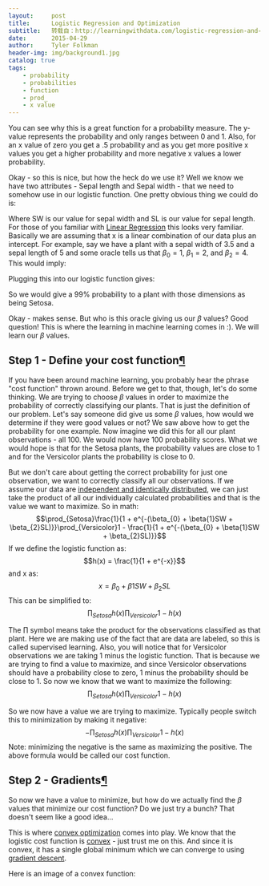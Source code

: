 ```yaml
---
layout:     post
title:      Logistic Regression and Optimization
subtitle:   转载自：http://learningwithdata.com/logistic-regression-and-optimization.html
date:       2015-04-29
author:     Tyler Folkman
header-img: img/background1.jpg
catalog: true
tags:
    - probability
    - probabilities
    - function
    - prod_
    - x value
---
```


You can see why this is a great function for a probability measure. The y-value represents the probability and only ranges between 0 and 1. Also, for an x value of zero you get a .5 probability and as you get more positive x values you get a higher probability and more negative x values a lower probability.

Okay - so this is nice, but how the heck do we use it? Well we know we have two attributes - Sepal length and Sepal width - that we need to somehow use in our logistic function. One pretty obvious thing we could do is:


Where SW is our value for sepal width and SL is our value for sepal length. For those of you familiar with [Linear Regression](http://en.wikipedia.org/wiki/Linear_regression) this looks very familiar. Basically we are assuming that x is a linear combination of our data plus an intercept. For example, say we have a plant with a sepal width of 3.5 and a sepal length of 5 and some oracle tells us that $\beta_{0} = 1$, $\beta_{1} = 2$, and $\beta_{2} = 4$. This would imply:


Plugging this into our logistic function gives:


So we would give a 99% probability to a plant with those dimensions as being Setosa.

Okay - makes sense. But who is this oracle giving us our $\beta$ values? Good question! This is where the learning in machine learning comes in :). We will learn our $\beta$ values.

## Step 1 - Define your cost function[¶](http://learningwithdata.com/logistic-regression-and-optimization.html#Step-1---Define-your-cost-function)

If you have been around machine learning, you probably hear the phrase "cost function" thrown around. Before we get to that, though, let's do some thinking. We are trying to choose $\beta$ values in order to maximize the probability of correctly classifying our plants. That is just the definition of our problem. Let's say someone did give us some $\beta$ values, how would we determine if they were good values or not? We saw above how to get the probability for one example. Now imagine we did this for all our plant observations - all 100. We would now have 100 probability scores. What we would hope is that for the Setosa plants, the probability values are close to 1 and for the Versicolor plants the probability is close to 0.

But we don't care about getting the correct probability for just one observation, we want to correctly classify all our observations. If we assume our data are [independent and identically distributed](http://en.wikipedia.org/wiki/Independent_and_identically_distributed_random_variables), we can just take the product of all our individually calculated probabilities and that is the value we want to maximize. So in math: $$\prod_{Setosa}\frac{1}{1 + e^{-(\beta_{0} + \beta{1}SW + \beta_{2}SL)}}\prod_{Versicolor}1 - \frac{1}{1 + e^{-(\beta_{0} + \beta{1}SW + \beta_{2}SL)}}$$ If we define the logistic function as: $$h(x) = \frac{1}{1 + e^{-x}}$$ and x as: $$x = \beta_{0} + \beta{1}SW + \beta_{2}SL$$ This can be simplified to: $$\prod_{Setosa}h(x)\prod_{Versicolor}1 - h(x)$$

The $\prod$ symbol means take the product for the observations classified as that plant. Here we are making use of the fact that are data are labeled, so this is called supervised learning. Also, you will notice that for Versicolor observations we are taking 1 minus the logistic function. That is because we are trying to find a value to maximize, and since Versicolor observations should have a probability close to zero, 1 minus the probability should be close to 1. So now we know that we want to maximize the following: $$\prod_{Setosa}h(x)\prod_{Versicolor}1 - h(x)$$

So we now have a value we are trying to maximize. Typically people switch this to minimization by making it negative: $$-\prod_{Setosa}h(x)\prod_{Versicolor}1 - h(x)$$ Note: minimizing the negative is the same as maximizing the positive. The above formula would be called our cost function.

## Step 2 - Gradients[¶](http://learningwithdata.com/logistic-regression-and-optimization.html#Step-2---Gradients)

So now we have a value to minimize, but how do we actually find the $\beta$ values that minimize our cost function? Do we just try a bunch? That doesn't seem like a good idea...

This is where [convex optimization](http://en.wikipedia.org/wiki/Convex_optimization) comes into play. We know that the logistic cost function is [convex](http://en.wikipedia.org/wiki/Convex_function) - just trust me on this. And since it is convex, it has a single global minimum which we can converge to using [gradient descent](http://en.wikipedia.org/wiki/Gradient_descent).

Here is an image of a convex function:
